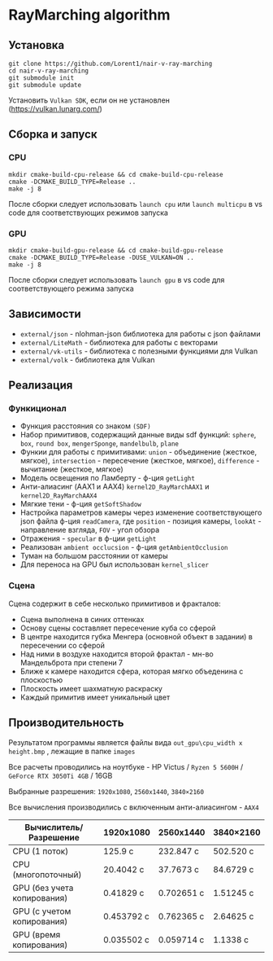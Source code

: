 # RayMarching algorithm

## Установка

```shell
git clone https://github.com/Lorent1/nair-v-ray-marching
cd nair-v-ray-marching
git submodule init
git submodule update
```

Установить `Vulkan SDK`, если он не установлен (https://vulkan.lunarg.com/)

## Сборка и запуск

### CPU

``` shell
mkdir cmake-build-cpu-release && cd cmake-build-cpu-release
cmake -DCMAKE_BUILD_TYPE=Release ..
make -j 8
```

После сборки следует использовать `launch cpu` или `launch multicpu` в vs code для соответствующих режимов запуска

### GPU
```shell
mkdir cmake-build-gpu-release && cd cmake-build-gpu-release
cmake -DCMAKE_BUILD_TYPE=Release -DUSE_VULKAN=ON ..
make -j 8
```
После сборки следует использовать `launch gpu` в vs code для соответствующего режима запуска

## Зависимости
* `external/json` - nlohman-json библиотека для работы с json файлами
* `external/LiteMath` - библиотека для работы с векторами
* `external/vk-utils` - библиотека с полезными функциями для Vulkan
* `external/volk` - библиотека для Vulkan

## Реализация

### Функиционал

+ Функция расстояния со знаком `(SDF)`
+ Набор примитивов, содержащий данные виды sdf функций: `sphere`, `box`, `round box`, `mengerSponge`, `mandelbulb`, `plane`
+ Функии для работы с примитивами: `union` - объединение (жесткое, мягкое), `intersection` - пересечение (жесткое, мягкое), `difference` - вычитание (жесткое, мягкое)
+ Модель освещения по Ламберту - ф-ция `getLight`
+ Анти-алиасинг (AAX1 и AAX4) `kernel2D_RayMarchAAX1` и `kernel2D_RayMarchAAX4`
+ Мягкие тени - ф-ция `getSoftShadow`
+ Настройка параметров камеры через изменение соответствующего json файла ф-ция `readCamera`, где `position` - позиция камеры, `lookAt` - направление взгляда, `FOV` - угол обзора
+ Отражения - `specular` в ф-ции `getLight`
+ Реализован `ambient occlucsion` - ф-ция `getAmbientOcclusion`
+ Туман на большом расстоянии от камеры
+ Для переноса на GPU был использован `kernel_slicer`

### Сцена

Сцена содержит в себе несколько примитивов и фракталов:
   * Сцена выполнена в синих оттенках
   * Основу сцены составляет пересечение куба со сферой
   * В центре находится губка Менгера (основной объект в задании) в пересечении со сферой
   * Над ними в воздухе находится второй фрактал - мн-во Мандельброта при степени 7
   * Ближе к камере находится сфера, которая мягко объеденина с плоскостью
   * Плоскость имеет шахматную раскраску
   * Каждый примитив имеет уникальный цвет

## Производительность

Результатом программы является файлы вида `out_gpu\cpu_width x height.bmp` , лежащие в папке `images`

Все расчеты проводились на ноутбуке - HP Victus / `Ryzen 5 5600H` / `GeForce RTX 3050Ti 4GB` / 16GB

Выбранные разрешения: `1920x1080`, `2560x1440`, `3840×2160`

Все вычисления производились с включенным анти-алиасингом - `AAX4`

| Вычислитель/Разрешение      | 1920x1080      | 2560x1440      | 3840×2160      |
| --------------------------- | -------------- | -------------- | -------------- |
| CPU (1 поток)               | 125.9 c        | 232.847 с      | 502.520 с      |
| CPU (многопоточный)         | 20.4042 с      | 37.7673 с      | 84.6729 с      |
| GPU (без учета копирования) | 0.41829 с      | 0.702651 с     | 1.51245 с      |
| GPU (с учетом копирования)  | 0.453792 с     | 0.762365 с     | 2.64625 с      |
| GPU (время копирования)     | 0.035502 с     | 0.059714 с     | 1.1338 с       |

